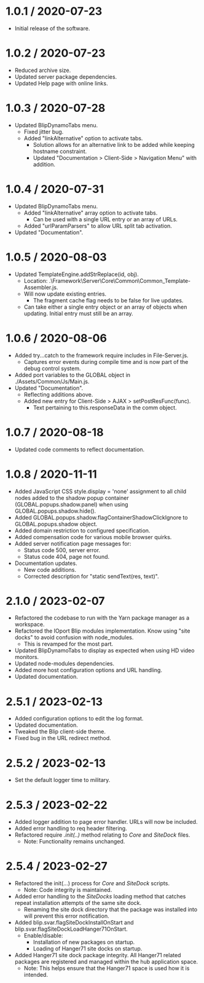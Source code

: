 1.0.1 / 2020-07-23
===================

  * Initial release of the software.

1.0.2 / 2020-07-23
===================

  * Reduced archive size.
  * Updated server package dependencies.
  * Updated Help page with online links.

1.0.3 / 2020-07-28
===================
  * Updated BlipDynamoTabs menu.
    - Fixed jitter bug.
    - Added "linkAlternative" option to activate tabs.      
      - Solution allows for an alternative link to be added while keeping hostname constraint.
      - Updated "Documentation > Client-Side > Navigation Menu" with addition.

1.0.4 / 2020-07-31
===================
  * Updated BlipDynamoTabs menu.
    - Added "linkAlternative" array option to activate tabs.      
      - Can be used with a single URL entry or an array of URLs.
    - Added "urlParamParsers" to allow URL split tab activation.
  * Updated "Documentation".

1.0.5 / 2020-08-03
===================
  * Updated TemplateEngine.addStrReplace(id, obj).
    - Location: .\Framework\Server\Core\Common\Common_Template-Assembler.js.
    - Will now update existing entries.
      - The fragment cache flag needs to be false for live updates.
    - Can take either a single entry object or an array of objects when updating.  Initial entry must still be an array.

1.0.6 / 2020-08-06
===================
  * Added try...catch to the framework require includes in File-Server.js.
    - Captures error events during compile time and is now part of the debug control system.
  * Added port variables to the GLOBAL object in ./Assets/Common/Js/Main.js.
  * Updated "Documentation".
    - Reflecting additions above.
    - Added new entry for Client-Side > AJAX > setPostResFunc(func).
      - Text pertaining to this.responseData in the comm object.

1.0.7 / 2020-08-18
===================
  * Updated code comments to reflect documentation.

1.0.8 / 2020-11-11
===================
  * Added JavaScript CSS style.display = 'none' assignment to all child nodes added to the shadow popup container (GLOBAL.popups.shadow.panel) when using GLOBAL.popups.shadow.hide().
  * Added GLOBAL.popups.shadow.flagContainerShadowClickIgnore to GLOBAL.popups.shadow object.
  * Added domain restriction to configured specification.
  * Added compensation code for various mobile browser quirks.
  * Added server notification page messages for:
    - Status code 500, server error.
    - Status code 404, page not found.
  * Documentation updates.
    - New code additions.
    - Corrected description for "static sendText(res, text)".

2.1.0 / 2023-02-07
===================
  * Refactored the codebase to run with the Yarn package manager as a workspace.
  * Refactored the IOport Blip modules implementation.  Know using "site docks" to avoid confusion with node_modules.
    - This is revamped for the most part.
  * Updated BlipDynamoTabs to display as expected when using HD video monitors.
  * Updated node-modules dependencies.
  * Added more host configuration options and URL handling.
  * Updated documentation.

2.5.1 / 2023-02-13
===================
  * Added configuration options to edit the log format.
  * Updated documentation.
  * Tweaked the Blip client-side theme.
  * Fixed bug in the URL redirect method.

2.5.2 / 2023-02-13
===================
  * Set the default logger time to military.

2.5.3 / 2023-02-22
===================
  * Added logger addition to page error handler.  URLs will now be included.
  * Added error handling to req header filtering.
  * Refactored require _.init(..)_ method relating to _Core_ and _SiteDock_ files.
    - Note: Functionality remains unchanged.

2.5.4 / 2023-02-27
===================
  * Refactored the init(...) process for _Core_ and _SiteDock_ scripts.
    - Note: Code integrity is maintained.
  * Added error handling to the _SiteDocks_ loading method that catches repeat installation attempts of the same site dock.
    - Renaming the site dock directory that the package was installed into will prevent this error notification.
  * Added blip.svar.flagSiteDockInstallOnStart and blip.svar.flagSiteDockLoadHanger71OnStart.
    - Enable/disable:
      - Installation of new packages on startup.
      - Loading of Hanger71 site docks on startup.
  * Added Hanger71 site dock package integrity.  All Hanger71 related packages are registered and managed within the hub application space.
    - Note: This helps ensure that the Hanger71 space is used how it is intended.